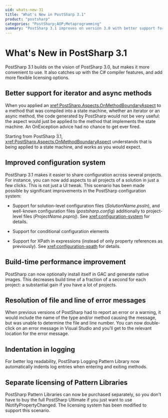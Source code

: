 ```yaml
---
uid: whats-new-31
title: "What's New in PostSharp 3.1"
product: "postsharp"
categories: "PostSharp;AOP;Metaprogramming"
summary: "PostSharp 3.1 improves on version 3.0 with better support for iterator and async methods, an improved configuration system, build-time performance improvements, error message resolution, automatic indentation in logging, and more flexible licensing options."
---
```

# What's New in PostSharp 3.1

PostSharp 3.1 builds on the vision of PostSharp 3.0, but makes it more convenient to use. It also catches up with the C# compiler features, and add more flexible licensing options.


## Better support for iterator and async methods

When you applied an <xref:PostSharp.Aspects.OnMethodBoundaryAspect> to a method that was compiled into a state machine, whether an iterator or an async method, the code generated by PostSharp would not be very useful: the aspect would just be applied to the method that implements the state machine. An OnException advice had no chance to get ever fired. 

Starting from PostSharp 3.1, <xref:PostSharp.Aspects.OnMethodBoundaryAspect> understands that is being applied to a state machine, and works as you would expect. 


## Improved configuration system

PostSharp 3.1 makes it easier to share configuration across several projects. For instance, you can now add aspects to all projects of a solution in just a few clicks. This is not just a UI tweak. This scenario has been made possible by significant improvements in the PostSharp configuration system:

* Support for solution-level configuration files (*SolutionName.pssln*), and well-known configuration files (*postsharp.config*) additionally to project-level files (*ProjectName.psproj*). See <xref:configuration-system> for details. 

* Support for conditional configuration elements

* Support for XPath in expressions (instead of only property references as previously). See <xref:configuration-xpath> for details. 


## Build-time performance improvement

PostSharp can now optionally install itself in GAC and generate native images. This decreases build time of a fraction of a second for each project: a substantial gain if you have a lot of projects.


## Resolution of file and line of error messages

When previous versions of PostSharp had to report an error or a warning, it would include the name of the type and/or method causing the message, but was unable to determine the file and line number. You can now double-click on an error message in Visual Studio and you’ll get to the relevant location for the error message.


## Indentation in logging

For better log readability, PostSharp Logging Pattern Library now automatically indents log entries when entering and exiting methods.


## Separate licensing of Pattern Libraries

PostSharp Pattern Libraries can now be purchased separately, so you don't have to buy the full PostSharp Ultimate if you just want to use INotifyPropertyChanged. The licensing system has been modified to support this scenario.


